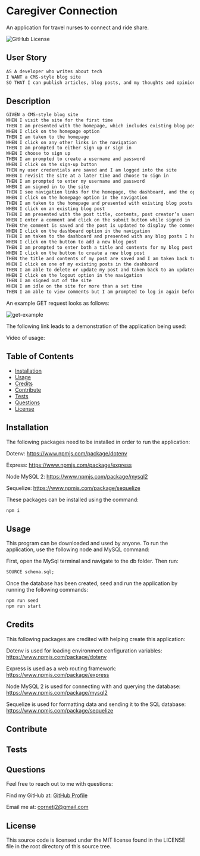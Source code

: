 # Caregiver Connection
An application for travel nurses to connect and ride share.

![GitHub License](https://img.shields.io/badge/License-MIT-green?style=plastic)

## User Story

<!-- TODO: Add the user story -->

```md
AS A developer who writes about tech
I WANT a CMS-style blog site
SO THAT I can publish articles, blog posts, and my thoughts and opinions
```

## Description

<!-- TODO: Explain desciption and user story -->

```md
GIVEN a CMS-style blog site
WHEN I visit the site for the first time
THEN I am presented with the homepage, which includes existing blog posts if any have been posted; navigation links for the homepage and the dashboard; and the option to log in
WHEN I click on the homepage option
THEN I am taken to the homepage
WHEN I click on any other links in the navigation
THEN I am prompted to either sign up or sign in
WHEN I choose to sign up
THEN I am prompted to create a username and password
WHEN I click on the sign-up button
THEN my user credentials are saved and I am logged into the site
WHEN I revisit the site at a later time and choose to sign in
THEN I am prompted to enter my username and password
WHEN I am signed in to the site
THEN I see navigation links for the homepage, the dashboard, and the option to log out
WHEN I click on the homepage option in the navigation
THEN I am taken to the homepage and presented with existing blog posts that include the post title and the date created
WHEN I click on an existing blog post
THEN I am presented with the post title, contents, post creator’s username, and date created for that post and have the option to leave a comment
WHEN I enter a comment and click on the submit button while signed in
THEN the comment is saved and the post is updated to display the comment, the comment creator’s username, and the date created
WHEN I click on the dashboard option in the navigation
THEN I am taken to the dashboard and presented with any blog posts I have already created and the option to add a new blog post
WHEN I click on the button to add a new blog post
THEN I am prompted to enter both a title and contents for my blog post
WHEN I click on the button to create a new blog post
THEN the title and contents of my post are saved and I am taken back to an updated dashboard with my new blog post
WHEN I click on one of my existing posts in the dashboard
THEN I am able to delete or update my post and taken back to an updated dashboard
WHEN I click on the logout option in the navigation
THEN I am signed out of the site
WHEN I am idle on the site for more than a set time
THEN I am able to view comments but I am prompted to log in again before I can add, update, or delete comments
```

<!-- TODO: pictures of apps -->

An example GET request looks as follows:

![get-example](./assets/images/get.png)

The following link leads to a demonstration of the application being used:

Video of usage:

<!-- TODO: Video of usage? -->

## Table of Contents

- [Installation](#installation)
- [Usage](#usage)
- [Credits](#credits)
- [Contribute](#contribute)
- [Tests](#tests)
- [Questions](#questions)
- [License](#license)

## Installation

<!-- TODO: Explain our instalition -->

The following packages need to be installed in order to run the application:

Dotenv: https://www.npmjs.com/package/dotenv

Express: https://www.npmjs.com/package/express

Node MySQL 2: https://www.npmjs.com/package/mysql2

Sequelize: https://www.npmjs.com/package/sequelize

These packages can be installed using the command:

```md
npm i
```

## Usage

<!-- TODO: Explain our usage -->

This program can be downloaded and used by anyone. To run the application, use the following node and MySQL command:

First, open the MySql terminal and navigate to the db folder. Then run:

```md
SOURCE schema.sql;
```

Once the database has been created, seed and run the application by running the following commands:

```md
npm run seed
npm run start
```

## Credits

<!-- TODO: Add correct Packages. -->

This following packages are credited with helping create this application:

Dotenv is used for loading environment configuration variables: https://www.npmjs.com/package/dotenv

Express is used as a web routing framework: https://www.npmjs.com/package/express

Node MySQL 2 is used for connecting with and querying the database: https://www.npmjs.com/package/mysql2

Sequelize is used for formatting data and sending it to the SQL database: https://www.npmjs.com/package/sequelize

## Contribute

<!-- TODO: Explain our contribution goals -->

## Tests

<!-- TODO: Explain our testing methods -->

## Questions

<!-- TODO: Add everyone's contact info -->

Feel free to reach out to me with questions:

Find my GitHub at: [GitHub Profile](https://github.com/cornetj13)

Email me at: cornetj2@gmail.com

## License

This source code is licensed under the MIT license found in the LICENSE file in the root directory of this source tree.